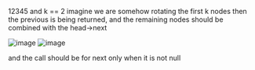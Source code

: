 12345 and k == 2
imagine we are somehow rotating the first k nodes
then the previous is being returned, and the remaining nodes should be combined with the head->next

![image](https://user-images.githubusercontent.com/73538974/252662184-5e0c52a2-55dd-41c4-be2e-5c742036d2a9.png)
![image](https://user-images.githubusercontent.com/73538974/252662299-3aa2109c-6dc8-4a7c-b914-27941f9ef787.png)

and the call should be for next only when it is not null​
